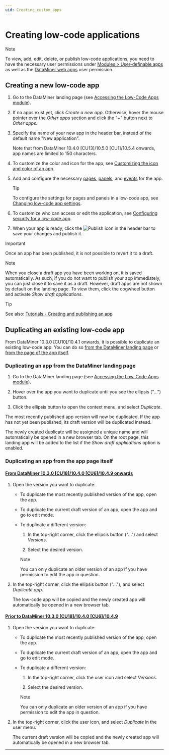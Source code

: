 ```yaml
---
uid: Creating_custom_apps
---
```


# Creating low-code applications

> [!NOTE]
> To view, add, edit, delete, or publish low-code applications, you need to have the necessary user permissions under [Modules > User-definable apps](xref:DataMiner_user_permissions#modules--user-definable-apps) as well as the [DataMiner web apps](xref:DataMiner_user_permissions#general--dataminer-web-apps) user permission.

## Creating a new low-code app

1. Go to the DataMiner landing page (see [Accessing the Low-Code Apps module](xref:Accessing_custom_apps)).

1. If no apps exist yet, click *Create a new app*. Otherwise, hover the mouse pointer over the *Other apps* section and click the "+" button next to *Other apps*.

1. Specify the name of your new app in the header bar, instead of the default name "New application".

   Note that from DataMiner 10.4.0 [CU13]/10.5.0 [CU1]/10.5.4 onwards<!--RN 42220-->, app names are limited to 150 characters.

1. To customize the color and icon for the app, see [Customizing the icon and color of an app](xref:LowCodeApps_Layout#customizing-the-icon-and-color-of-an-app).

1. Add and configure the necessary [pages](xref:LowCodeApps_page_config), [panels](xref:LowCodeApps_panel_config), and [events](xref:LowCodeApps_event_config) for the app.

   > [!TIP]
   > To configure the settings for pages and panels in a low-code app, see [Changing low-code app settings](xref:Changing_low-code_app_settings).

1. To customize who can access or edit the application, see [Configuring security for a low-code app](xref:LowCodeApps_security_config).

1. When your app is ready, click the ![Publish](~/user-guide/images/AppPublishIcon.png) icon in the header bar to save your changes and publish it.

> [!IMPORTANT]
> Once an app has been published, it is not possible to revert it to a draft.

> [!NOTE]
> When you close a draft app you have been working on, it is saved automatically. As such, if you do not want to publish your app immediately, you can just close it to save it as a draft. However, draft apps are not shown by default on the landing page. To view them, click the cogwheel button and activate *Show draft applications*.

> [!TIP]
> See also: [Tutorials - Creating and publishing an app](xref:Tutorial_Apps_Creating_And_Publishing)

## Duplicating an existing low-code app

From DataMiner 10.3.0 [CU10]/10.4.1 onwards<!-- RN 37698+37724 -->, it is possible to duplicate an existing low-code app. You can do so [from the DataMiner landing page](#duplicating-an-app-from-the-dataminer-landing-page) or [from the page of the app itself](#duplicating-an-app-from-the-app-page-itself).

### Duplicating an app from the DataMiner landing page

1. Go to the DataMiner landing page (see [Accessing the Low-Code Apps module](xref:Accessing_custom_apps)).

1. Hover over the app you want to duplicate until you see the ellipsis ("...") button.

1. Click the ellipsis button to open the context menu, and select *Duplicate*.

The most recently published app version will now be duplicated. If the app has not yet been published, its draft version will be duplicated instead.

The newly created duplicate will be assigned a unique name and will automatically be opened in a new browser tab. On the root page, this landing app will be added to the list if the *Show draft applications* option is enabled.

### Duplicating an app from the app page itself

#### [From DataMiner 10.3.0 [CU18]/10.4.0 [CU6]/10.4.9 onwards<!--RN 40077-->](#tab/tabid-1)

1. Open the version you want to duplicate:

   - To duplicate the most recently published version of the app, open the app.

   - To duplicate the current draft version of an app, open the app and go to edit mode.

   - To duplicate a different version:

     1. In the top-right corner, click the ellipsis button ("...") and select *Versions*.

     1. Select the desired version.

     > [!NOTE]
     > You can only duplicate an older version of an app if you have permission to edit the app in question.

1. In the top-right corner, click the ellipsis button ("..."), and select *Duplicate app*.

   The low-code app will be copied and the newly created app will automatically be opened in a new browser tab.

#### [Prior to DataMiner 10.3.0 [CU18]/10.4.0 [CU6]/10.4.9](#tab/tabid-2)

1. Open the version you want to duplicate:

   - To duplicate the most recently published version of the app, open the app.

   - To duplicate the current draft version of an app, open the app and go to edit mode.

   - To duplicate a different version:

     1. In the top-right corner, click the user icon and select *Versions*.

     1. Select the desired version.

     > [!NOTE]
     > You can only duplicate an older version of an app if you have permission to edit the app in question.

1. In the top-right corner, click the user icon, and select *Duplicate* in the user menu.

   The current draft version will be copied and the newly created app will automatically be opened in a new browser tab.

***
